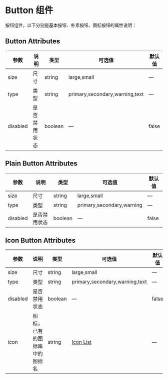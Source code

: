 Button 组件
===
按钮组件，以下分别是基本按钮、朴素按钮、图标按钮的属性说明：

## Button Attributes
| 参数 | 说明 | 类型 | 可选值 | 默认值 |
| --- | --- | --- | --- | --- |
| size | 尺寸 | string | large,small | — |
| type | 类型 | string | primary,secondary,warning,text | — |
| disabled | 是否禁用状态 | boolean | — | false |

## Plain Button Attributes
| 参数 | 说明 | 类型 | 可选值 | 默认值 |
| --- | --- | --- | --- | --- |
| size | 尺寸 | string | large,small | — |
| type | 类型 | string | primary,secondary,warning | — |
| disabled | 是否禁用状态 | boolean | — | false |

## Icon Button Attributes
| 参数 | 说明 | 类型 | 可选值 | 默认值 |
| --- | --- | --- | --- | --- |
| size | 尺寸 | string | large,small | — |
| type | 类型 | string | primary,secondary,warning,text | — |
| disabled | 是否禁用状态 | boolean | — | false |
| icon | 图标，已有的图标库中的图标名 | string | [Icon List](http://iconfont.cn/manage/index?manage_type=myprojects&spm=a313x.7781069.1998910419.9.O5ebs4&projectId=289828&keyword=) | — |